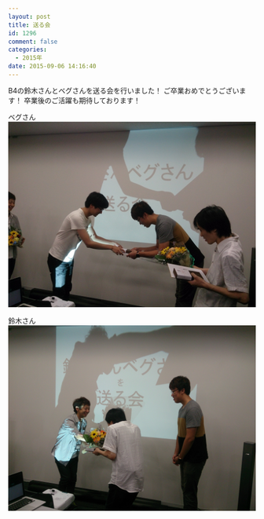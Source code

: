 ```yaml
---
layout: post
title: 送る会
id: 1296
comment: false
categories:
  - 2015年
date: 2015-09-06 14:16:40
---
```


B4の鈴木さんとベグさんを送る会を行いました！
ご卒業おめでとうございます！
卒業後のご活躍も期待しております！

ベグさん
[![21003865398_63fc1236db_o](/wp-content/uploads/2015/10/21003865398_63fc1236db_o.jpg)](/wp-content/uploads/2015/10/21003865398_63fc1236db_o.jpg)

鈴木さん
[![21181462342_cd4dd43a98_o](/wp-content/uploads/2015/10/21181462342_cd4dd43a98_o.jpg)](/wp-content/uploads/2015/10/21181462342_cd4dd43a98_o.jpg)
